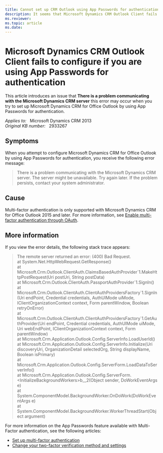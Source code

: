 ```yaml
---
title: Cannot set up CRM Outlook using App Passwords for authentication
description: It seems that Microsoft Dynamics CRM Outlook Client fails to configure if you are using App Passwords for authentication.
ms.reviewer: 
ms.topic: article
ms.date: 
---
```

# Microsoft Dynamics CRM Outlook Client fails to configure if you are using App Passwords for authentication

This article introduces an issue that **There is a problem communicating with the Microsoft Dynamics CRM server** this error may occur when you try to set up Microsoft Dynamics CRM for Office Outlook by using App Passwords for authentication.

_Applies to:_ &nbsp; Microsoft Dynamics CRM 2013  
_Original KB number:_ &nbsp; 2933267

## Symptoms

When you attempt to configure Microsoft Dynamics CRM for Office Outlook by using App Passwords for authentication, you receive the following error message:

> There is a problem communicating with the Microsoft Dynamics CRM server. The server might be unavailable. Try again later. If the problem persists, contact your system administrator.

## Cause

Multi-factor authentication is only supported with Microsoft Dynamics CRM for Office Outlook 2015 and later. For more information, see [Enable multi-factor authentication through OAuth](/previous-versions/dynamicscrm-2016/administering-dynamics-365/hh699760(v=crm.8)).

## More information

If you view the error details, the following stack trace appears:

> The remote server returned an error: (400) Bad Request.  
at System.Net.HttpWebRequest.GetResponse()  
at Microsoft.Crm.Outlook.ClientAuth.ClaimsBasedAuthProvider\`1.MakeHttpPostRequest(Uri postUri, String postData)  
at Microsoft.Crm.Outlook.ClientAuth.PassportAuthProvider\`1.SignIn()  
at Microsoft.Crm.Outlook.ClientAuth.ClientAuthProvidersFactory\`1.SignIn(Uri endPoint, Credential credentials, AuthUIMode uiMode, IClientOrganizationContext context, Form parentWindow, Boolean retryOnError)  
at Microsoft.Crm.Outlook.ClientAuth.ClientAuthProvidersFactory`1.GetAuthProvider(Uri endPoint, Credential credentials, AuthUIMode uiMode, Uri webEndPoint, IClientOrganizationContext context, Form parentWindow)  
at Microsoft.Crm.Application.Outlook.Config.ServerInfo.LoadUserId()  
at Microsoft.Crm.Application.Outlook.Config.ServerInfo.Initialize(Uri discoveryUri, OrganizationDetail selectedOrg, String displayName, Boolean isPrimary)  
at Microsoft.Crm.Application.Outlook.Config.ServerForm.LoadDataToServerInfo()  
at Microsoft.Crm.Application.Outlook.Config.ServerForm.\<InitializeBackgroundWorkers>b__2(Object sender, DoWorkEventArgs e)  
at System.ComponentModel.BackgroundWorker.OnDoWork(DoWorkEventArgs e)  
at System.ComponentModel.BackgroundWorker.WorkerThreadStart(Object argument)

For more information on the App Passwords feature available with Multi-Factor authentication, see the following articles:

- [Set up multi-factor authentication](/microsoft-365/admin/security-and-compliance/set-up-multi-factor-authentication)
- [Change your two-factor verification method and settings](/azure/active-directory/user-help/multi-factor-authentication-end-user-manage-settings)
